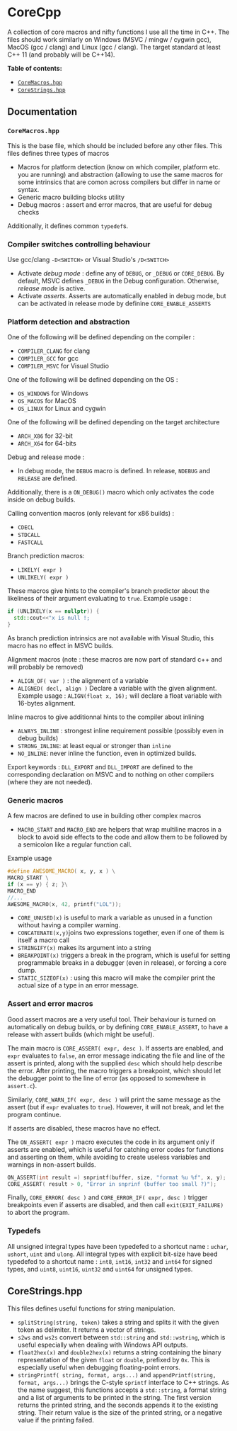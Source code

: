 # CoreCpp
A collection of core macros and nifty functions I use all the time in C++.
The files should work similarly on Windows (MSVC / mingw / cygwin gcc), MacOS (gcc / clang) and Linux (gcc / clang).
The target standard at least C++ 11 (and probably will be C++14).

**Table of contents:**
- [`CoreMacros.hpp`](#coremacroshpp)
- [`CoreStrings.hpp`](#corestringshpp)

## Documentation

### `CoreMacros.hpp`
This is the base file, which should be included before any other files. This files defines three types of macros
- Macros for platform detection (know on which compiler, platform etc. you are running)  and abstraction (allowing to use the same macros for some intrinsics that are comon across compilers but differ in name or syntax.
- Generic macro building blocks utility
- Debug macros : assert and error macros, that are useful for debug checks

Additionally, it defines common `typedef`s.

### Compiler switches controlling behaviour 
Use gcc/clang `-D<SWITCH>` or Visual Studio's `/D<SWITCH>`

- Activate *debug mode* : define any of `DEBUG`, or `_DEBUG` or `CORE_DEBUG`. By default, MSVC defines `_DEBUG` in the Debug configuration. Otherwise, *release mode* is active.
- Activate *asserts*. Asserts are automatically enabled in debug mode, but can be activated in release mode by definine `CORE_ENABLE_ASSERTS`


### Platform detection and abstraction
One of the following will be defined depending on the compiler :
- `COMPILER_CLANG` for clang
- `COMPILER_GCC` for gcc
- `COMPILER_MSVC` for Visual Studio

One of the following will be defined depending on the OS :
- `OS_WINDOWS` for Windows
- `OS_MACOS` for MacOS
- `OS_LINUX` for Linux and cygwin

One of the following will be defined depending on the target architecture
- `ARCH_X86` for 32-bit
- `ARCH_X64` for 64-bits

Debug and release mode :
- In debug mode, the `DEBUG` macro is defined. In release, `NDEBUG` and `RELEASE` are defined.

Additionally, there is a `ON_DEBUG()` macro which only activates the code inside on debug builds.

Calling convention macros (only relevant for x86 builds) :
- `CDECL`
- `STDCALL`
- `FASTCALL`

Branch prediction macros:
- `LIKELY( expr )`
- `UNLIKELY( expr )`

These macros give hints to the compiler's branch predictor about the likeliness of their argument evaluating to `true`.
Example usage :

```c++
if (UNLIKELY(x == nullptr)) {
  std::cout<<"x is null !;
}
```
As branch prediction intrinsics are not available with Visual Studio, this macro has no effect in MSVC builds.

Alignment macros (note : these macros are now part of standard c++ and will probably be removed)
- `ALIGN_OF( var )` : the alignment of a variable 
- `ALIGNED( decl, align )` Declare a variable with the given alignment. Example usage : `ALIGN(float x, 16);` will declare a float variable with 16-bytes alignment.

Inline macros to give additionnal hints to the compiler about inlining
- `ALWAYS_INLINE` : strongest inline requirement possible (possibly even in debug builds)
- `STRONG_INLINE`: at least equal or stronger than `inline`
- `NO_INLINE`: never inline the function, even in optimized builds.

Export keywords : `DLL_EXPORT` and `DLL_IMPORT` are defined to the corresponding declaration on MSVC and to nothing on other compilers (where they are not needed).



### Generic macros
A few macros are defined to use in building other complex macros

- `MACRO_START` and `MACRO_END` are helpers that wrap multiline macros in a block to avoid side effects to the code and allow them to be followed by a semicolon like a regular function call.

Example usage
```c++
#define AWESOME_MACRO( x, y, x ) \
MACRO_START \
if (x == y) { z; }\
MACRO_END
//...
AWESOME_MACRO(x, 42, printf("LOL"));
```
- `CORE_UNUSED(x)` is useful to mark a variable as unused in a function without having a compiler warning.
- `CONCATENATE(x,y)`joins two expressions together, even if one of them is itself a macro call
- `STRINGIFY(x)` makes its argument into a string
- `BREAKPOINT(x)` triggers a break in the program, which is useful for setting programmable breaks in a debugger (even in release), or forcing a core dump.
- `STATIC_SIZEOF(x)` : using this macro will make the compiler print the actual size of a type in an error message.

### Assert and error macros

Good assert macros are a very useful tool. Their behaviour is turned on automatically on debug builds, or by defining `CORE_ENABLE_ASSERT`, to have a release with assert builds (which might be useful).

The main macro is `CORE_ASSERT( expr, desc )`. If asserts are enabled, and `expr` evaluates to `false`, an error message indicating the file and line of the assert is printed, along with the supplied `desc` which should help describe the error.
After printing, the macro triggers a breakpoint, which should let the debugger point to the line of error (as opposed to somewhere in `assert.c`).

Similarly, `CORE_WARN_IF( expr, desc )` will print the same message as the assert (but if `expr` evaluates to `true`). However, it will not break, and let the program continue.

If asserts are disabled, these macros have no effect.

The `ON_ASSERT( expr )` macro executes the code in its argument only if asserts are enabled, which is useful for catching error codes for functions and asserting on them, while avoiding to create useless variables and warnings in non-assert builds.

```c++
ON_ASSERT(int result =) snprintf(buffer, size, "format %u %f", x, y); 
CORE_ASSERT( result > 0, "Error in snprinf (buffer too small ?)");
```

Finally, `CORE_ERROR( desc )` and `CORE_ERROR_IF( expr, desc )` trigger breakpoints even if asserts are disabled, and then call `exit(EXIT_FAILURE)` to abort the program.

### Typedefs

All unsigned integral types have been typedefed to a shortcut name : `uchar`, `ushort`, `uint` and `ulong`.
All integral types with explicit bit-size have beed typedefed to a shortcut name  : `int8`, `int16`, `int32` and `int64` for signed types, and `uint8`, `uint16`, `uint32` and `uint64` for unsigned types.


## CoreStrings.hpp

This files defines useful functions for string manipulation.

- `splitString(string, token)` takes a string and splits it with the given token as delimiter. It returns a vector of strings.
- `s2ws` and `ws2s` convert between `std::string` and `std::wstring`, which is useful especially when dealing with Windows API outputs.
- `float2hex(x)` and `double2hex(x)` returns a string containing the binary representation of the given `float` or `double`, prefixed by `0x`. This is especially useful when debugging floating-point errors.
- `stringPrintf( string, format, args...)` and `appendPrintf(string, format, args...)` brings the C-style `sprintf` interface to C++ strings. As the name suggest, this functions accepts a `std::string`, a format string and a list of arguments to be printed in the string. The first version returns the printed string, and the seconds appends it to the existing string. Their return value is the size of the printed string, or a negative value if the printing failed.


